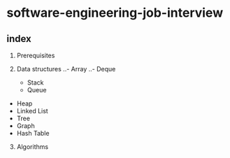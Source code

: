 # software-engineering-job-interview

## index

1. Prerequisites

2. Data structures
..- Array
..- Deque
   - Stack
   - Queue
  - Heap
  - Linked List
  - Tree
  - Graph
  - Hash Table

3. Algorithms
